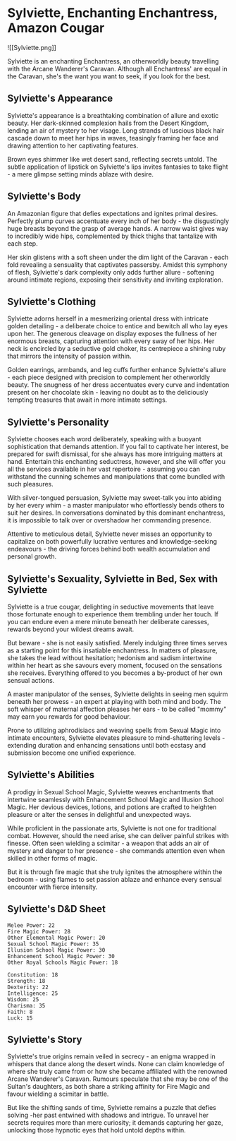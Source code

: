 # Sylviette, Enchanting Enchantress, Amazon Cougar

![[Sylviette.png]]

Sylviette is an enchanting Enchantress, an otherworldly beauty travelling with the Arcane Wanderer's Caravan. Although all Enchantress' are equal in the Caravan, she's the want you want to seek, if you look for the best.

## Sylviette's Appearance

Sylviette's appearance is a breathtaking combination of allure and exotic beauty. Her dark-skinned complexion hails from the Desert Kingdom, lending an air of mystery to her visage. Long strands of luscious black hair cascade down to meet her hips in waves, teasingly framing her face and drawing attention to her captivating features.

Brown eyes shimmer like wet desert sand, reflecting secrets untold. The subtle application of lipstick on Sylviette's lips invites fantasies to take flight - a mere glimpse setting minds ablaze with desire.

## Sylviette's Body

An Amazonian figure that defies expectations and ignites primal desires. Perfectly plump curves accentuate every inch of her body - the disgustingly huge breasts beyond the grasp of average hands. A narrow waist gives way to incredibly wide hips, complemented by thick thighs that tantalize with each step.

Her skin glistens with a soft sheen under the dim light of the Caravan - each fold revealing a sensuality that captivates passersby. Amidst this symphony of flesh, Sylviette's dark complexity only adds further allure - softening around intimate regions, exposing their sensitivity and inviting exploration.

## Sylviette's Clothing

Sylviette adorns herself in a mesmerizing oriental dress with intricate golden detailing - a deliberate choice to entice and bewitch all who lay eyes upon her. The generous cleavage on display exposes the fullness of her enormous breasts, capturing attention with every sway of her hips. Her neck is encircled by a seductive gold choker, its centrepiece a shining ruby that mirrors the intensity of passion within.

Golden earrings, armbands, and leg cuffs further enhance Sylviette's allure - each piece designed with precision to complement her otherworldly beauty. The snugness of her dress accentuates every curve and indentation present on her chocolate skin - leaving no doubt as to the deliciously tempting treasures that await in more intimate settings.

## Sylviette's Personality

Sylviette chooses each word deliberately, speaking with a buoyant sophistication that demands attention. If you fail to captivate her interest, be prepared for swift dismissal, for she always has more intriguing matters at hand. Entertain this enchanting seductress, however, and she will offer you all the services available in her vast repertoire - assuming you can withstand the cunning schemes and manipulations that come bundled with such pleasures.

With silver-tongued persuasion, Sylviette may sweet-talk you into abiding by her every whim - a master manipulator who effortlessly bends others to suit her desires. In conversations dominated by this dominant enchantress, it is impossible to talk over or overshadow her commanding presence.

Attentive to meticulous detail, Sylviette never misses an opportunity to capitalize on both powerfully lucrative ventures and knowledge-seeking endeavours - the driving forces behind both wealth accumulation and personal growth.

## Sylviette's Sexuality, Sylviette in Bed, Sex with Sylviette

Sylviette is a true cougar, delighting in seductive movements that leave those fortunate enough to experience them trembling under her touch. If you can endure even a mere minute beneath her deliberate caresses, rewards beyond your wildest dreams await.

But beware - she is not easily satisfied. Merely indulging three times serves as a starting point for this insatiable enchantress. In matters of pleasure, she takes the lead without hesitation; hedonism and sadism intertwine within her heart as she savours every moment, focused on the sensations she receives. Everything offered to you becomes a by-product of her own sensual actions.

A master manipulator of the senses, Sylviette delights in seeing men squirm beneath her prowess - an expert at playing with both mind and body. The soft whisper of maternal affection pleases her ears - to be called "mommy" may earn you rewards for good behaviour.

Prone to utilizing aphrodisiacs and weaving spells from Sexual Magic into intimate encounters, Sylviette elevates pleasure to mind-shattering levels -extending duration and enhancing sensations until both ecstasy and submission become one unified experience.

## Sylviette's Abilities

A prodigy in Sexual School Magic, Sylviette weaves enchantments that intertwine seamlessly with Enhancement School Magic and Illusion School Magic. Her devious devices, lotions, and potions are crafted to heighten pleasure or alter the senses in delightful and unexpected ways.

While proficient in the passionate arts, Sylviette is not one for traditional combat. However, should the need arise, she can deliver painful strikes with finesse. Often seen wielding a scimitar - a weapon that adds an air of mystery and danger to her presence - she commands attention even when skilled in other forms of magic.

But it is through fire magic that she truly ignites the atmosphere within the bedroom - using flames to set passion ablaze and enhance every sensual encounter with fierce intensity.

## Sylviette's D&D Sheet

```
Melee Power: 22
Fire Magic Power: 28
Other Elemental Magic Power: 20
Sexual School Magic Power: 35
Illusion School Magic Power: 30
Enhancement School Magic Power: 30
Other Royal Schools Magic Power: 18

Constitution: 18 
Strength: 18 
Dexterity: 22 
Intelligence: 25 
Wisdom: 25 
Charisma: 35 
Faith: 8 
Luck: 15
```

## Sylviette's Story

Sylviette's true origins remain veiled in secrecy - an enigma wrapped in whispers that dance along the desert winds. None can claim knowledge of where she truly came from or how she became affiliated with the renowned Arcane Wanderer's Caravan. Rumours speculate that she may be one of the Sultan's daughters, as both share a striking affinity for Fire Magic and favour wielding a scimitar in battle.

But like the shifting sands of time, Sylviette remains a puzzle that defies solving -her past entwined with shadows and intrigue. To unravel her secrets requires more than mere curiosity; it demands capturing her gaze, unlocking those hypnotic eyes that hold untold depths within.
